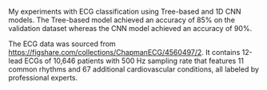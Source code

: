 My experiments with ECG classification using Tree-based and 1D CNN models. The Tree-based model achieved an accuracy of 85% on the validation dataset whereas the CNN model achieved an accuracy of 90%. 

The ECG data was sourced from https://figshare.com/collections/ChapmanECG/4560497/2. It contains 12-lead ECGs of 10,646 patients with 500 Hz sampling rate that features 11 common rhythms and 67 additional cardiovascular conditions, all labeled by professional experts.

